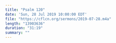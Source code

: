 ```yaml
---
title: "Psalm 120"
date: 'Sun, 28 Jul 2019 10:00:00 EDT'
file: "https://cflcn.org/sermons/2019-07-28.m4a"
length: "13903636"
duration: "31:19"
summary: ""
---
```

